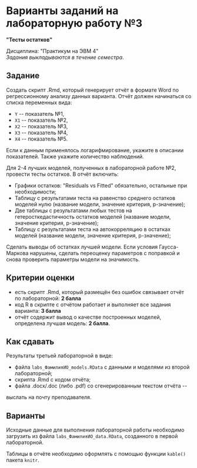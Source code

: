 
# Варианты заданий на лабораторную работу №3      

**"Тесты остатков"**    

Дисциплина: "Практикум на ЭВМ 4"     
*Задания выкладываются в течение семестра*.    

## Задание  

Создать скрипт .Rmd, который генерирует отчёт в формате Word по регрессионному анализу данных варианта.
Отчёт должен начинаться со списка переменных вида:   

* `Y` -- показатель №1,  
* `X1` -- показатель №2,  
* `X2` -- показатель №3,  
* `X3` -- показатель №4, 
* `X4` -- показатель №5.  

Если к данным применялось логарифмирование, укажите в описании показателей. Также укажите количество наблюдений.  

Для 2-4 лучших моделей, полученных в лабораторной работе №2, провести тесты остатков. В отчёт включить:   

* Графики остатков: "Residuals vs Fitted" обязательно, остальные при необходимости;    
* Таблицу с результатами теста на равенство среднего остатков моделей нулю (название модели, значение критерия, p-значение);   
* Две таблицы с результатами любых тестов на гетеросткедастичность остатков моделей (название модели, значение критерия, p-значение);  
* Таблицу с результатами теста на автокорреляцию в остатках моделей (название модели, значение критерия, p-значение);  

Сделать выводы об остатках лучшей модели. Если условия Гаусса-Маркова нарушены, сделать переоценку параметров с поправкой и снова проверить параметры модели на значимость.     

## Критерии оценки   

 * есть скрипт .Rmd, который размещён без ошибок связывает отчёт по лабораторной: **2 балла**   
 * код R в скрипте с отчётом работает и выполняет все задания варианта: **3 балла**   
 * отчёт содержит вывод о качестве построенных моделей, определена лучшая модель: **2 балла**.   

## Как сдавать  

Результаты третьей лабораторной в виде:  

* файла `labs_ФамилияИО_models.RData` с данными и моделями из второй лабораторной;  
* скрипта .Rmd с кодом отчёта;   
* файла .docx/.doc (либо .pdf) со сгенерированным текстом отчёта --

выслать на почту преподавателя.   

## Варианты     

Исходные данные для выполнения лабораторной работы необходимо загрузить из файла `labs_ФамилияИО_data.RData`, созданного в первой лабораторной.    

Таблицы в отчёте необходимо оформлять с помощью функции `kable()` пакета `knitr`. 

